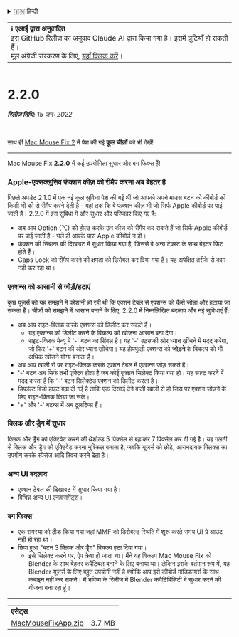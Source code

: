 <details>
<summary>🇮🇳 हिन्दी</summary>

[🇬🇧 English (GitHub)](https://github.com/noah-nuebling/mac-mouse-fix/releases/tag/2.2.0)\
[🇦🇩 Català](https://redirect.macmousefix.com/?target=mmf-release&tag=2.2.0&locale=ca)\
[🇩🇪 Deutsch](https://redirect.macmousefix.com/?target=mmf-release&tag=2.2.0&locale=de)\
[🇪🇸 Español](https://redirect.macmousefix.com/?target=mmf-release&tag=2.2.0&locale=es)\
[🇫🇷 Français](https://redirect.macmousefix.com/?target=mmf-release&tag=2.2.0&locale=fr)\
[🇮🇩 Indonesia](https://redirect.macmousefix.com/?target=mmf-release&tag=2.2.0&locale=id)\
[🇮🇹 Italiano](https://redirect.macmousefix.com/?target=mmf-release&tag=2.2.0&locale=it)\
[🇭🇺 Magyar](https://redirect.macmousefix.com/?target=mmf-release&tag=2.2.0&locale=hu)\
[🇳🇱 Nederlands](https://redirect.macmousefix.com/?target=mmf-release&tag=2.2.0&locale=nl)\
[🇵🇱 Polski](https://redirect.macmousefix.com/?target=mmf-release&tag=2.2.0&locale=pl)\
[🇧🇷 Português (Brasil)](https://redirect.macmousefix.com/?target=mmf-release&tag=2.2.0&locale=pt-BR)\
[🇵🇹 Português (Portugal)](https://redirect.macmousefix.com/?target=mmf-release&tag=2.2.0&locale=pt-PT)\
[🇷🇴 Română](https://redirect.macmousefix.com/?target=mmf-release&tag=2.2.0&locale=ro)\
[🇸🇪 Svenska](https://redirect.macmousefix.com/?target=mmf-release&tag=2.2.0&locale=sv)\
[🇻🇳 Tiếng Việt](https://redirect.macmousefix.com/?target=mmf-release&tag=2.2.0&locale=vi)\
[🇹🇷 Türkçe](https://redirect.macmousefix.com/?target=mmf-release&tag=2.2.0&locale=tr)\
[🇨🇿 Čeština](https://redirect.macmousefix.com/?target=mmf-release&tag=2.2.0&locale=cs)\
[🇬🇷 Ελληνικά](https://redirect.macmousefix.com/?target=mmf-release&tag=2.2.0&locale=el)\
[🇷🇺 Русский](https://redirect.macmousefix.com/?target=mmf-release&tag=2.2.0&locale=ru)\
[🇺🇦 Українська](https://redirect.macmousefix.com/?target=mmf-release&tag=2.2.0&locale=uk)\
[🇮🇱 עברית](https://redirect.macmousefix.com/?target=mmf-release&tag=2.2.0&locale=he)\
[🇸🇦 العربية](https://redirect.macmousefix.com/?target=mmf-release&tag=2.2.0&locale=ar)\
**🇮🇳 हिन्दी**\
[🇹🇭 ไทย](https://redirect.macmousefix.com/?target=mmf-release&tag=2.2.0&locale=th)\
[🇨🇳 中文 (简体)](https://redirect.macmousefix.com/?target=mmf-release&tag=2.2.0&locale=zh-Hans)\
[🇨🇳 中文 (繁體)](https://redirect.macmousefix.com/?target=mmf-release&tag=2.2.0&locale=zh-Hant)\
[🇭🇰 中文（香港)](https://redirect.macmousefix.com/?target=mmf-release&tag=2.2.0&locale=zh-HK)\
[🇯🇵 日本語](https://redirect.macmousefix.com/?target=mmf-release&tag=2.2.0&locale=ja)\
[🇰🇷 한국어](https://redirect.macmousefix.com/?target=mmf-release&tag=2.2.0&locale=ko)\
[Help translate Mac Mouse Fix to different languages!](https://github.com/noah-nuebling/mac-mouse-fix/discussions/731)
</details>
<table align=><td>
<b>ℹ️ एआई द्वारा अनुवादित</b><br>
इस GitHub रिलीज़ का अनुवाद Claude AI द्वारा किया गया है। इसमें त्रुटियाँ हो सकती हैं।<br>
मूल अंग्रेजी संस्करण के लिए, <a href="https://github.com/noah-nuebling/mac-mouse-fix/releases/tag/2.2.0">यहाँ क्लिक करें</a>।
</td></table>

<table></table>

# 2.2.0
***रिलीज़ तिथि:** 15 जन॰ 2022*

<br>

साथ ही [Mac Mouse Fix 2](https://redirect.macmousefix.com/?target=mmf-release&tag=2.0.0&locale=hi) में पेश की गई **कूल चीज़ों** को भी देखें!

---

Mac Mouse Fix **2.2.0** में कई उपयोगिता सुधार और बग फिक्स हैं!

### Apple-एक्सक्लूसिव फंक्शन कीज़ को रीमैप करना अब बेहतर है

पिछले अपडेट 2.1.0 में एक नई कूल सुविधा पेश की गई थी जो आपको अपने माउस बटन को कीबोर्ड की किसी भी की से रीमैप करने देती है - यहां तक कि वे फंक्शन कीज़ भी जो सिर्फ Apple कीबोर्ड पर पाई जाती हैं। 2.2.0 में इस सुविधा में और सुधार और परिष्कार किए गए हैं:

- अब आप Option (⌥) को होल्ड करके उन कीज़ को रीमैप कर सकते हैं जो सिर्फ Apple कीबोर्ड पर पाई जाती हैं - भले ही आपके पास Apple कीबोर्ड न हो।
- फंक्शन की सिंबल्स की दिखावट में सुधार किया गया है, जिससे वे अन्य टेक्स्ट के साथ बेहतर फिट होते हैं।
- Caps Lock को रीमैप करने की क्षमता को डिसेबल कर दिया गया है। यह अपेक्षित तरीके से काम नहीं कर रहा था।

### एक्शन्स को आसानी से जोड़ें/हटाएं

कुछ यूज़र्स को यह समझने में परेशानी हो रही थी कि एक्शन टेबल से एक्शन्स को कैसे जोड़ा और हटाया जा सकता है। चीज़ों को समझने में आसान बनाने के लिए, 2.2.0 में निम्नलिखित बदलाव और नई सुविधाएं हैं:

- अब आप राइट-क्लिक करके एक्शन्स को डिलीट कर सकते हैं।
  - यह एक्शन्स को डिलीट करने के विकल्प को खोजना आसान बना देगा।
  - राइट-क्लिक मेन्यू में '-' बटन का सिंबल है। यह '-' _बटन_ की ओर ध्यान खींचने में मदद करेगा, जो फिर '+' बटन की ओर ध्यान खींचेगा। यह होपफुली एक्शन्स को **जोड़ने** के विकल्प को भी अधिक खोजने योग्य बनाता है।
- अब आप खाली रो पर राइट-क्लिक करके एक्शन टेबल में एक्शन्स जोड़ सकते हैं।
- '-' बटन अब सिर्फ तभी एक्टिव होता है जब कोई एक्शन सिलेक्ट किया गया हो। यह स्पष्ट करने में मदद करता है कि '-' बटन सिलेक्टेड एक्शन को डिलीट करता है।
- डिफॉल्ट विंडो हाइट बढ़ा दी गई है ताकि एक दिखाई देने वाली खाली रो हो जिस पर एक्शन जोड़ने के लिए राइट-क्लिक किया जा सके।
- '+' और '-' बटन्स में अब टूलटिप्स हैं।

### क्लिक और ड्रैग में सुधार

क्लिक और ड्रैग को एक्टिवेट करने की थ्रेशोल्ड 5 पिक्सेल से बढ़ाकर 7 पिक्सेल कर दी गई है। यह गलती से क्लिक और ड्रैग को एक्टिवेट करना मुश्किल बनाता है, जबकि यूज़र्स को छोटे, आरामदायक फ्लिक्स का उपयोग करके स्पेसेज आदि स्विच करने देता है।

### अन्य UI बदलाव

- एक्शन टेबल की दिखावट में सुधार किया गया है।
- विभिन्न अन्य UI एनहांसमेंट्स।

### बग फिक्स

- एक समस्या को ठीक किया गया जहां MMF को डिसेबल्ड स्थिति में शुरू करते समय UI ग्रे आउट नहीं हो रहा था।
- छिपा हुआ "बटन 3 क्लिक और ड्रैग" विकल्प हटा दिया गया।
  - इसे सिलेक्ट करने पर, ऐप क्रैश हो जाता था। मैंने यह विकल्प Mac Mouse Fix को Blender के साथ बेहतर कंपैटिबल बनाने के लिए बनाया था। लेकिन इसके वर्तमान रूप में, यह Blender यूज़र्स के लिए बहुत उपयोगी नहीं है क्योंकि आप इसे कीबोर्ड मॉडिफायर्स के साथ कंबाइन नहीं कर सकते। मैं भविष्य के रिलीज में Blender कंपैटिबिलिटी में सुधार करने की योजना बना रहा हूं।

---

<table align="start">
<tr>
    <td colspan=2>
        <b>एसेट्स</b>
    </td>
</tr>
<tr>
    <td><a href="https://github.com/noah-nuebling/mac-mouse-fix/releases/download/2.2.0/MacMouseFixApp.zip">MacMouseFixApp.zip</a></td>
    <td>3.7 MB</td>
</tr>
</table>